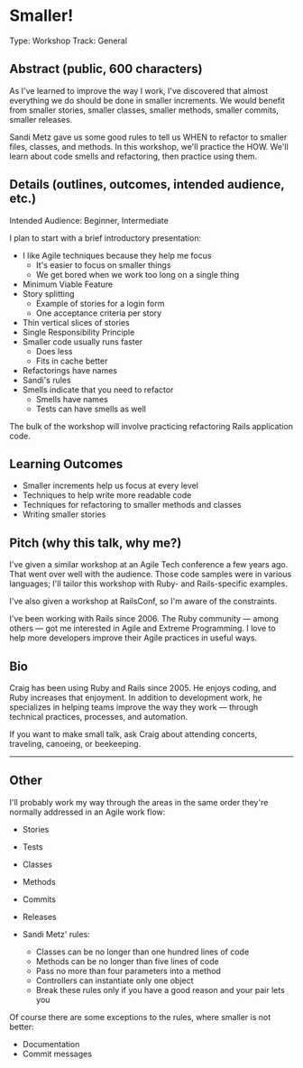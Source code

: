 Smaller!
========

Type: Workshop
Track: General


Abstract (public, 600 characters)
--------

As I've learned to improve the way I work,
I've discovered that almost everything we do should be done in smaller increments. We would benefit from smaller stories, smaller classes, smaller methods, smaller commits, smaller releases.

Sandi Metz gave us some good rules to tell us WHEN to refactor to smaller files, classes, and methods. In this workshop, we'll practice the HOW. We'll learn about code smells and refactoring, then practice using them.

Details (outlines, outcomes, intended audience, etc.)
-------

Intended Audience: Beginner, Intermediate

I plan to start with a brief introductory presentation:

* I like Agile techniques because they help me focus
    * It's easier to focus on smaller things
    * We get bored when we work too long on a single thing
* Minimum Viable Feature
* Story splitting
    * Example of stories for a login form
    * One acceptance criteria per story
* Thin vertical slices of stories
* Single Responsibility Principle
* Smaller code usually runs faster
    * Does less
    * Fits in cache better
* Refactorings have names
* Sandi's rules
* Smells indicate that you need to refactor
    * Smells have names
    * Tests can have smells as well

The bulk of the workshop will involve practicing refactoring Rails application code.


Learning Outcomes
-----------------

* Smaller increments help us focus at every level
* Techniques to help write more readable code
* Techniques for refactoring to smaller methods and classes
* Writing smaller stories


Pitch (why this talk, why me?)
-----

I've given a similar workshop at an Agile Tech conference a few years ago. That went over well with the audience. Those code samples were in various languages; I'll tailor this workshop with Ruby- and Rails-specific examples.

I've also given a workshop at RailsConf, so I'm aware of the constraints.

I've been working with Rails since 2006. The Ruby community — among others — got me interested in Agile and Extreme Programming. I love to help more developers improve their Agile practices in useful ways.


Bio
---

Craig has been using Ruby and Rails since 2005. He enjoys coding, and Ruby increases that enjoyment. In addition to development work, he specializes in helping teams improve the way they work — through technical practices, processes, and automation.

If you want to make small talk, ask Craig about attending concerts, traveling, canoeing, or beekeeping.


---



Other
-----

I'll probably work my way through the areas in the same order they're normally addressed in an Agile work flow:

* Stories
* Tests
* Classes
* Methods
* Commits
* Releases

* Sandi Metz' rules:
    * Classes can be no longer than one hundred lines of code
    * Methods can be no longer than five lines of code
    * Pass no more than four parameters into a method
    * Controllers can instantiate only one object
    * Break these rules only if you have a good reason and your pair lets you

Of course there are some exceptions to the rules, where smaller is not better:

* Documentation
* Commit messages